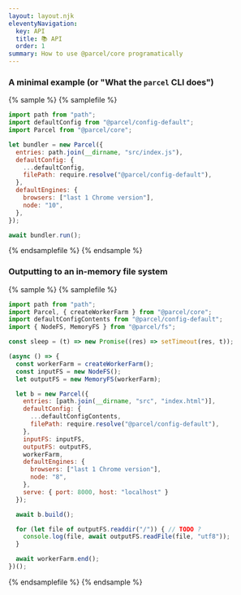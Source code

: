 ```yaml
---
layout: layout.njk
eleventyNavigation:
  key: API
  title: 📚 API
  order: 1
summary: How to use @parcel/core programatically
---
```


### A minimal example (or "What the `parcel` CLI does")

{% sample %}
{% samplefile %}

```js
import path from "path";
import defaultConfig from "@parcel/config-default";
import Parcel from "@parcel/core";

let bundler = new Parcel({
  entries: path.join(__dirname, "src/index.js"),
  defaultConfig: {
    ...defaultConfig,
    filePath: require.resolve("@parcel/config-default"),
  },
  defaultEngines: {
    browsers: ["last 1 Chrome version"],
    node: "10",
  },
});

await bundler.run();
```

{% endsamplefile %}
{% endsample %}

### Outputting to an in-memory file system


{% sample %}
{% samplefile %}

```js
import path from "path";
import Parcel, { createWorkerFarm } from "@parcel/core";
import defaultConfigContents from "@parcel/config-default";
import { NodeFS, MemoryFS } from "@parcel/fs";

const sleep = (t) => new Promise((res) => setTimeout(res, t));

(async () => {
  const workerFarm = createWorkerFarm();
  const inputFS = new NodeFS();
  let outputFS = new MemoryFS(workerFarm);

  let b = new Parcel({
    entries: [path.join(__dirname, "src", "index.html")],
    defaultConfig: {
      ...defaultConfigContents,
      filePath: require.resolve("@parcel/config-default"),
    },
    inputFS: inputFS,
    outputFS: outputFS,
    workerFarm,
    defaultEngines: {
      browsers: ["last 1 Chrome version"],
      node: "8",
    },
    serve: { port: 8000, host: "localhost" }
  });

  await b.build();

  for (let file of outputFS.readdir("/")) { // TODO ?
    console.log(file, await outputFS.readFile(file, "utf8"));
  }

  await workerFarm.end();
})();
```

{% endsamplefile %}
{% endsample %}
